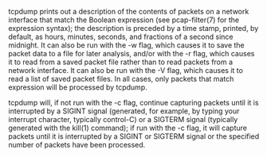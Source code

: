 
tcpdump prints out a description of the contents of packets on a network interface that match the Boolean expression (see pcap-filter(7) for the expression syntax); the description is preceded by a time stamp, printed, by default, as hours, minutes, seconds, and fractions of a second since midnight. It can also be run with the -w flag, which causes it to save the packet data to a file for later analysis, and/or with the -r flag, which causes it to read from a saved packet file rather than to read packets from a network interface. It can also be run with the -V flag, which causes it to read a list of saved packet files. In all cases, only packets that match expression will be processed by tcpdump.

tcpdump will, if not run with the -c flag, continue capturing packets until it is interrupted by a SIGINT signal (generated, for example, by typing your interrupt character, typically control-C) or a SIGTERM signal (typically generated with the kill(1) command); if run with the -c flag, it will capture packets until it is interrupted by a SIGINT or SIGTERM signal or the specified number of packets have been processed.

